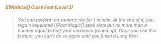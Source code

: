 ##### <span style="font-style:italic; color:rgb(203, 123, 55)">[[Warlock]] Class Feat (Level 2)</span> 

> *<span style="color:rgb(125, 125, 125)">You can perform an esoteric rite for 1 minute. At the end of it, you regain expended [[Pact Magic]] spell slots but no more than a number equal to half your maximum (round up). Once you use this feature, you can’t do so again until you finish a Long Rest.</span>*